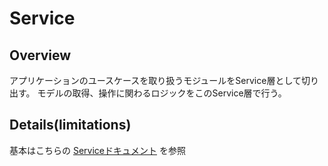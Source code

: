 # Service

## Overview

アプリケーションのユースケースを取り扱うモジュールをService層として切り出す。
モデルの取得、操作に関わるロジックをこのService層で行う。

## Details(limitations)

基本はこちらの [Serviceドキュメント](https://www.notion.so/ispec/data-flow-fb2e6ee29dc9483c8a9d00d24cf6c55f) を参照